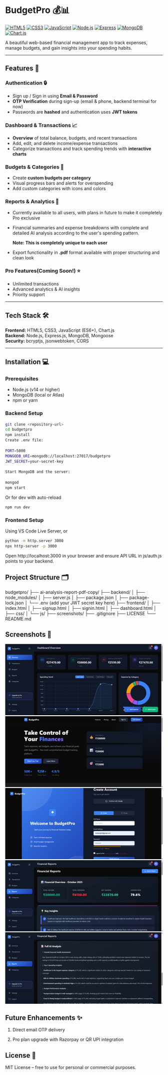 # BudgetPro 💰📊

[![HTML5](https://img.shields.io/badge/HTML5-E34F26?style=for-the-badge&logo=html5&logoColor=white)](https://developer.mozilla.org/en-US/docs/Web/HTML)
[![CSS3](https://img.shields.io/badge/CSS3-1572B6?style=for-the-badge&logo=css3&logoColor=white)](https://developer.mozilla.org/en-US/docs/Web/CSS)
[![JavaScript](https://img.shields.io/badge/JavaScript-F7DF1E?style=for-the-badge&logo=javascript&logoColor=black)](https://developer.mozilla.org/en-US/docs/Web/JavaScript)
[![Node.js](https://img.shields.io/badge/Node.js-339933?style=for-the-badge&logo=node.js&logoColor=white)](https://nodejs.org/)
[![Express](https://img.shields.io/badge/Express.js-000000?style=for-the-badge&logo=express&logoColor=white)](https://expressjs.com/)
[![MongoDB](https://img.shields.io/badge/MongoDB-47A248?style=for-the-badge&logo=mongodb&logoColor=white)](https://www.mongodb.com/)
[![Chart.js](https://img.shields.io/badge/Chart.js-FF6384?style=for-the-badge&logo=chartdotjs&logoColor=white)](https://www.chartjs.org/)

A beautiful web-based financial management app to track expenses, manage budgets, and gain insights into your spending habits.

---

## Features 🚀

### Authentication 🔒
- Sign up / Sign in using **Email & Password**  
- **OTP Verification** during sign-up (email & phone, backend terminal for now)  
- Passwords are **hashed** and authentication uses **JWT tokens**

### Dashboard & Transactions 📈
- **Overview** of total balance, budgets, and recent transactions  
- Add, edit, and delete income/expense transactions  
- Categorize transactions and track spending trends with **interactive charts**

### Budgets & Categories 🎯
- Create **custom budgets per category**  
- Visual progress bars and alerts for overspending  
- Add custom categories with icons and colors

### Reports & Analytics 📄 
- Currently available to all users, with plans in future to make it completely Pro exclusive 
- Financial summaries and expense breakdowns with complete and detailed AI analysis according to the user's spending pattern.

  **Note: This is completely unique to each user**
- Export functionality in **.pdf** format available with proper structuring and clean look

### Pro Features(Coming Soon!) ⭐
- Unlimited transactions  
- Advanced analytics & AI insights 
- Priority support  

---

## Tech Stack 🛠️

**Frontend:** HTML5, CSS3, JavaScript (ES6+), Chart.js  
**Backend:** Node.js, Express.js, MongoDB, Mongoose  
**Security:** bcryptjs, jsonwebtoken, CORS  

---

## Installation 💻

### Prerequisites
- Node.js (v14 or higher)  
- MongoDB (local or Atlas)  
- npm or yarn  

### Backend Setup
```bash
git clone <repository-url>
cd budgetpro
npm install
Create .env file:

PORT=5000
MONGODB_URI=mongodb://localhost:27017/budgetpro
JWT_SECRET=your-secret-key

Start MongoDB and the server:

mongod
npm start

```

Or for dev with auto-reload
```bash
npm run dev
```

### Frontend Setup
Using VS Code Live Server, or
```bash
python -m http.server 3000
npx http-server -p 3000
```
Open http://localhost:3000 in your browser and ensure API URL in js/auth.js points to your backend.

## Project Structure 🗂️

budgetpro/
├── ai-analysis-report-pdf-copy/
├── backend/
│ ├── node_modules/
│ ├── server.js
│ ├── package.json
│ ├── package-lock.json
│ └── .env (add your JWT secret key here)
├── frontend/
│ ├── index.html
│ ├── signup.html
│ ├── signin.html
│ ├── dashboard.html
│ ├── css/
│ └── js/
├── screenshots/
├── .gitignore
├── LICENSE
└── README.md

## Screenshots 📸
![Dashboard](https://raw.githubusercontent.com/NeilLandge/BudgetPro/main/screenshots/dashboard.png)
![Landing Page](https://raw.githubusercontent.com/NeilLandge/BudgetPro/main/screenshots/landing-page.png)
![Signup Page](https://raw.githubusercontent.com/NeilLandge/BudgetPro/main/screenshots/signup-page.png)
![AI Analysis Part 1](https://raw.githubusercontent.com/NeilLandge/BudgetPro/main/screenshots/ai-analysis-1.png)
![AI Analysis Part 2](https://raw.githubusercontent.com/NeilLandge/BudgetPro/main/screenshots/ai-analysis-2.png)

## Future Enhancements ✨

1. Direct email OTP delivery

2. Pro plan upgrade with Razorpay or QR UPI integration

## License 📝
MIT License – free to use for personal or commercial purposes.
